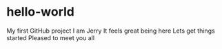 # hello-world
My first GitHub project
I am Jerry
It feels great being here
Lets get things started 
Pleased to meet you all

